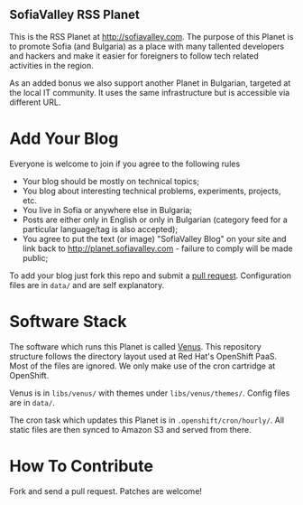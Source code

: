 SofiaValley RSS Planet
----------------------

This is the RSS Planet at <http://sofiavalley.com>. The purpose of this Planet
is to promote Sofia (and Bulgaria) as a place with many tallented
developers and hackers and make it easier for foreigners to follow tech related
activities in the region.

As an added bonus we also support another Planet in Bulgarian, targeted at the
local IT community. It uses the same infrastructure but is accessible via
different URL.

Add Your Blog
=============

Everyone is welcome to join if you agree to the following rules

* Your blog should be mostly on technical topics;
* You blog about interesting technical problems, experiments, projects, etc.
* You live in Sofia or anywhere else in Bulgaria;
* Posts are either only in English or only in Bulgarian
(category feed for a particular language/tag is also accepted);
* You agree to put the text (or image) "SofiaValley Blog" on your site and
link back to <http://planet.sofiavalley.com> - failure to comply will be made
public;

To add your blog just fork this repo and submit a
[pull request](https://github.com/SofiaValley/planet/pull/1). Configuration
files are in `data/` and are self explanatory. 


Software Stack
==============

The software which runs this Planet is called
[Venus](https://github.com/rubys/venus). This repository structure follows the
directory layout used at Red Hat's OpenShift PaaS. Most of the files are ignored.
We only make use of the cron cartridge at OpenShift.

Venus is in `libs/venus/` with themes under `libs/venus/themes/`. Config files
are in `data/`. 

The cron task which updates this Planet is in `.openshift/cron/hourly/`.
All static files are then synced to Amazon S3 and served from there.

How To Contribute
=================

Fork and send a pull request. Patches are welcome!
